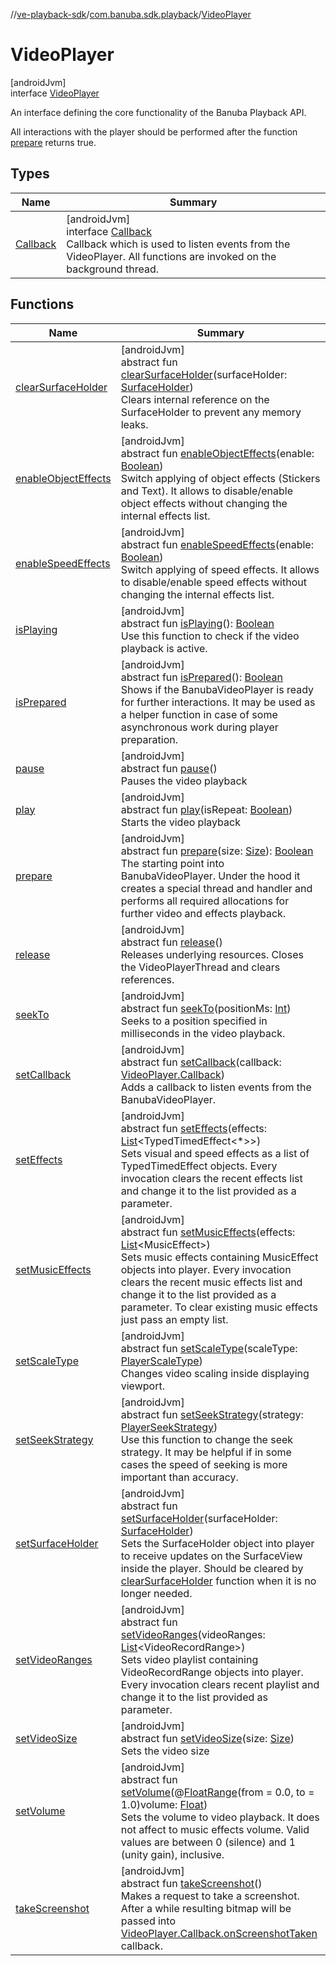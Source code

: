 //[ve-playback-sdk](../../../index.md)/[com.banuba.sdk.playback](../index.md)/[VideoPlayer](index.md)

# VideoPlayer

[androidJvm]\
interface [VideoPlayer](index.md)

An interface defining the core functionality of the Banuba Playback API.

All interactions with the player should be performed after the function [prepare](prepare.md) returns true.

## Types

| Name | Summary |
|---|---|
| [Callback](-callback/index.md) | [androidJvm]<br>interface [Callback](-callback/index.md)<br>Callback which is used to listen events from the VideoPlayer. All functions are invoked on the background thread. |

## Functions

| Name | Summary |
|---|---|
| [clearSurfaceHolder](clear-surface-holder.md) | [androidJvm]<br>abstract fun [clearSurfaceHolder](clear-surface-holder.md)(surfaceHolder: [SurfaceHolder](https://developer.android.com/reference/kotlin/android/view/SurfaceHolder.html))<br>Clears internal reference on the SurfaceHolder to prevent any memory leaks. |
| [enableObjectEffects](enable-object-effects.md) | [androidJvm]<br>abstract fun [enableObjectEffects](enable-object-effects.md)(enable: [Boolean](https://kotlinlang.org/api/latest/jvm/stdlib/kotlin/-boolean/index.html))<br>Switch applying of object effects (Stickers and Text). It allows to disable/enable object effects without changing the internal effects list. |
| [enableSpeedEffects](enable-speed-effects.md) | [androidJvm]<br>abstract fun [enableSpeedEffects](enable-speed-effects.md)(enable: [Boolean](https://kotlinlang.org/api/latest/jvm/stdlib/kotlin/-boolean/index.html))<br>Switch applying of speed effects. It allows to disable/enable speed effects without changing the internal effects list. |
| [isPlaying](is-playing.md) | [androidJvm]<br>abstract fun [isPlaying](is-playing.md)(): [Boolean](https://kotlinlang.org/api/latest/jvm/stdlib/kotlin/-boolean/index.html)<br>Use this function to check if the video playback is active. |
| [isPrepared](is-prepared.md) | [androidJvm]<br>abstract fun [isPrepared](is-prepared.md)(): [Boolean](https://kotlinlang.org/api/latest/jvm/stdlib/kotlin/-boolean/index.html)<br>Shows if the BanubaVideoPlayer is ready for further interactions. It may be used as a helper function in case of some asynchronous work during player preparation. |
| [pause](pause.md) | [androidJvm]<br>abstract fun [pause](pause.md)()<br>Pauses the video playback |
| [play](play.md) | [androidJvm]<br>abstract fun [play](play.md)(isRepeat: [Boolean](https://kotlinlang.org/api/latest/jvm/stdlib/kotlin/-boolean/index.html))<br>Starts the video playback |
| [prepare](prepare.md) | [androidJvm]<br>abstract fun [prepare](prepare.md)(size: [Size](https://developer.android.com/reference/kotlin/android/util/Size.html)): [Boolean](https://kotlinlang.org/api/latest/jvm/stdlib/kotlin/-boolean/index.html)<br>The starting point into BanubaVideoPlayer. Under the hood it creates a special thread and handler and performs all required allocations for further video and effects playback. |
| [release](release.md) | [androidJvm]<br>abstract fun [release](release.md)()<br>Releases underlying resources. Closes the VideoPlayerThread and clears references. |
| [seekTo](seek-to.md) | [androidJvm]<br>abstract fun [seekTo](seek-to.md)(positionMs: [Int](https://kotlinlang.org/api/latest/jvm/stdlib/kotlin/-int/index.html))<br>Seeks to a position specified in milliseconds in the video playback. |
| [setCallback](set-callback.md) | [androidJvm]<br>abstract fun [setCallback](set-callback.md)(callback: [VideoPlayer.Callback](-callback/index.md))<br>Adds a callback to listen events from the BanubaVideoPlayer. |
| [setEffects](set-effects.md) | [androidJvm]<br>abstract fun [setEffects](set-effects.md)(effects: [List](https://kotlinlang.org/api/latest/jvm/stdlib/kotlin.collections/-list/index.html)&lt;TypedTimedEffect&lt;*&gt;&gt;)<br>Sets visual and speed effects as a list of TypedTimedEffect objects. Every invocation clears the recent effects list and change it to the list provided as a parameter. |
| [setMusicEffects](set-music-effects.md) | [androidJvm]<br>abstract fun [setMusicEffects](set-music-effects.md)(effects: [List](https://kotlinlang.org/api/latest/jvm/stdlib/kotlin.collections/-list/index.html)&lt;MusicEffect&gt;)<br>Sets music effects containing MusicEffect objects into player. Every invocation clears the recent music effects list and change it to the list provided as a parameter. To clear existing music effects just pass an empty list. |
| [setScaleType](set-scale-type.md) | [androidJvm]<br>abstract fun [setScaleType](set-scale-type.md)(scaleType: [PlayerScaleType](../-player-scale-type/index.md))<br>Changes video scaling inside displaying viewport. |
| [setSeekStrategy](set-seek-strategy.md) | [androidJvm]<br>abstract fun [setSeekStrategy](set-seek-strategy.md)(strategy: [PlayerSeekStrategy](../-player-seek-strategy/index.md))<br>Use this function to change the seek strategy. It may be helpful if in some cases the speed of seeking is more important than accuracy. |
| [setSurfaceHolder](set-surface-holder.md) | [androidJvm]<br>abstract fun [setSurfaceHolder](set-surface-holder.md)(surfaceHolder: [SurfaceHolder](https://developer.android.com/reference/kotlin/android/view/SurfaceHolder.html))<br>Sets the SurfaceHolder object into player to receive updates on the SurfaceView inside the player. Should be cleared by [clearSurfaceHolder](clear-surface-holder.md) function when it is no longer needed. |
| [setVideoRanges](set-video-ranges.md) | [androidJvm]<br>abstract fun [setVideoRanges](set-video-ranges.md)(videoRanges: [List](https://kotlinlang.org/api/latest/jvm/stdlib/kotlin.collections/-list/index.html)&lt;VideoRecordRange&gt;)<br>Sets video playlist containing VideoRecordRange objects into player. Every invocation clears recent playlist and change it to the list provided as parameter. |
| [setVideoSize](set-video-size.md) | [androidJvm]<br>abstract fun [setVideoSize](set-video-size.md)(size: [Size](https://developer.android.com/reference/kotlin/android/util/Size.html))<br>Sets the video size |
| [setVolume](set-volume.md) | [androidJvm]<br>abstract fun [setVolume](set-volume.md)(@[FloatRange](https://developer.android.com/reference/kotlin/androidx/annotation/FloatRange.html)(from = 0.0, to = 1.0)volume: [Float](https://kotlinlang.org/api/latest/jvm/stdlib/kotlin/-float/index.html))<br>Sets the volume to video playback. It does not affect to music effects volume. Valid values are between 0 (silence) and 1 (unity gain), inclusive. |
| [takeScreenshot](take-screenshot.md) | [androidJvm]<br>abstract fun [takeScreenshot](take-screenshot.md)()<br>Makes a request to take a screenshot. After a while resulting bitmap will be passed into [VideoPlayer.Callback.onScreenshotTaken](-callback/on-screenshot-taken.md) callback. |
